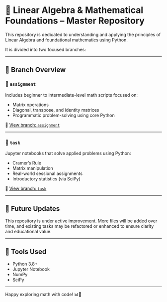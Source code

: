 # 🧠 Linear Algebra & Mathematical Foundations – Master Repository

This repository is dedicated to understanding and applying the principles of Linear Algebra and foundational mathematics using Python.

It is divided into two focused branches:

---

## 🌿 Branch Overview

### 📘 `assignment`
Includes beginner to intermediate-level math scripts focused on:
- Matrix operations
- Diagonal, transpose, and identity matrices
- Programmatic problem-solving using core Python

🔗 [View branch: `assignment`](https://github.com/yourusername/la-mf-tasks/tree/assignment)

---

### 🧪 `task`
Jupyter notebooks that solve applied problems using Python:
- Cramer’s Rule
- Matrix manipulation
- Real-world sessional assignments
- Introductory statistics (via SciPy)

🔗 [View branch: `task`](https://github.com/yourusername/la-mf-tasks/tree/task)

---

## 🔄 Future Updates

This repository is under active improvement. More files will be added over time, and existing tasks may be refactored or enhanced to ensure clarity and educational value.

---

## 🧰 Tools Used

- Python 3.8+
- Jupyter Notebook
- NumPy
- SciPy

---

Happy exploring math with code! 📊🧮
